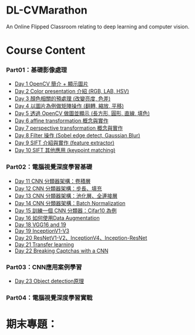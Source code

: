 # DL-CVMarathon
An Online Flipped Classroom relating to deep learning and computer vision.
>
# Course Content
### Part01：基礎影像處理    
- [Day 1 OpenCV 簡介 + 顯示圖片](https://github.com/tailer954/DL-CVMarathon/blob/master/homework/Day001_read_image_HW.ipynb)
- [Day 2 Color presentation 介紹 (RGB, LAB, HSV)](https://github.com/tailer954/DL-CVMarathon/blob/master/homework/Day002_change_color_space_HW.ipynb)
- [Day 3 顏色相關的預處理 (改變亮度, 色差)](https://github.com/tailer954/DL-CVMarathon/blob/master/homework/Day003_color_spave_op_HW.ipynb)
- [Day 4 以圖片為例做矩陣操作 (翻轉, 縮放, 平移)](https://github.com/tailer954/DL-CVMarathon/blob/master/homework/Day004_geometric_transform_HW.ipynb)
- [Day 5 透過 OpenCV 做圖並顯示 (長方形, 圓形, 直線, 填色)](https://github.com/tailer954/DL-CVMarathon/blob/master/homework/Day005_draw_HW.ipynb)
- [Day 6 affine transformation 概念與實作](https://github.com/tailer954/DL-CVMarathon/blob/master/homework/Day005_draw_HW.ipynb)
- [Day 7 perspective transformation 概念與實作](https://github.com/tailer954/DL-CVMarathon/blob/master/homework/Day007_perspective%20transformation_SampleToHW.ipynb)
- [Day 8 Filter 操作 (Sobel edge detect, Gaussian Blur)](https://github.com/tailer954/DL-CVMarathon/blob/master/homework/Day008_sobel_gaussian_blur_HW.ipynb)
- [Day 9 SIFT 介紹與實作 (feature extractor)](https://github.com/tailer954/DL-CVMarathon/blob/master/homework/Day009_SIFT%20Feature%20Extractor_SampleToHW.ipynb)
- [Day 10 SIFT 其他應用 (keypoint matching)](https://github.com/tailer954/DL-CVMarathon/blob/master/homework/Day010_keypoint%20matching_SampleToHW.ipynb)
>
### Part02：電腦視覺深度學習基礎   
- [Day 11 CNN 分類器架構：卷積層](https://github.com/tailer954/DL-CVMarathon/blob/master/homework/Day011_CNN_%E8%A8%88%E7%AE%97%E5%8F%83%E6%95%B8%E9%87%8F_HW.ipynb)
- [Day 12 CNN 分類器架構：步長、填充](https://github.com/tailer954/DL-CVMarathon/blob/master/homework/Day012_Strides%20and%20Padding_HW.ipynb)
- [Day 13 CNN 分類器架構：池化層、全連接層](https://github.com/tailer954/DL-CVMarathon/blob/master/homework/Day013_%E6%B1%A0%E5%8C%96%E3%80%81%E5%85%A8%E9%80%A3%E6%8E%A5%E5%B1%A4_HW.ipynb)
- [Day 14 CNN 分類器架構：Batch Normalization](https://github.com/tailer954/DL-CVMarathon/blob/master/homework/Day014_Batch%20Normalization_HW.ipynb)
- [Day 15 訓練一個 CNN 分類器：Cifar10 為例](https://github.com/tailer954/DL-CVMarathon/blob/master/homework/Day015_Cifar_HW.ipynb)
- [Day 16 如何使用Data Augmentation](https://github.com/tailer954/DL-CVMarathon/blob/master/homework/Day016_Image%20Augmentation_HW.ipynb)
- [Day 18 VGG16 and 19](https://github.com/tailer954/DL-CVMarathon/blob/master/homework/Day018_Vgg16_HW.ipynb)
- [Day 19 InceptionV1-V3](https://github.com/tailer954/DL-CVMarathon/blob/master/homework/Day019_Inception_HW.ipynb)
- [Day 20 ResNetV1-V2、InceptionV4、Inception-ResNet](https://github.com/tailer954/DL-CVMarathon/blob/master/homework/Day020_Classic%20CNN-ResNet%E3%80%81InceptionV4%E3%80%81Inception-ResNet_HW.ipynb)
- [Day 21 Transfer learning](https://github.com/tailer954/DL-CVMarathon/blob/master/homework/Day021_Transfer%20Learning_HW.ipynb)
- [Day 22 Breaking Captchas with a CNN](https://github.com/tailer954/DL-CVMarathon/blob/master/homework/Day022_Captcha_HW.ipynb)
>
### Part03：CNN應用案例學習   
- [Day 23 Object detection原理](https://github.com/tailer954/DL-CVMarathon/blob/master/homework/Day023_Object%20detection%E5%8E%9F%E7%90%86_HW.ipynb)
>
### Part04：電腦視覺深度學習實戰
>
# 期末專題：
